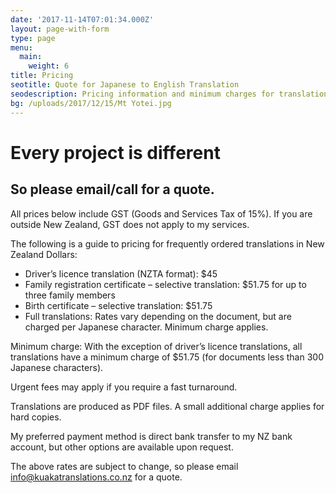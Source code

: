 ```yaml
---
date: '2017-11-14T07:01:34.000Z'
layout: page-with-form
type: page
menu:
  main:
    weight: 6
title: Pricing
seotitle: Quote for Japanese to English Translation
seodescription: Pricing information and minimum charges for translations into English from Japanese
bg: /uploads/2017/12/15/Mt Yotei.jpg
---
```


# Every project is different

## So please email/call for a quote.

All prices below include GST (Goods and Services Tax of 15%). If you are outside New Zealand, GST does not apply to my services.

The following is a guide to pricing for frequently ordered translations in New Zealand Dollars:

* Driver’s licence translation (NZTA format): $45
* Family registration certificate – selective translation: $51.75 for up to three family members
* Birth certificate – selective translation: $51.75
* Full translations: Rates vary depending on the document, but are charged per Japanese character. Minimum charge applies.

Minimum charge: With the exception of driver’s licence translations, all translations have a minimum charge of $51.75 (for documents less than 300 Japanese characters).

Urgent fees may apply if you require a fast turnaround.

Translations are produced as PDF files. A small additional charge applies for hard copies.

My preferred payment method is direct bank transfer to my NZ bank account, but other options are available upon request.

The above rates are subject to change, so please email [info@kuakatranslations.co.nz](mailto:info@kuakatranslations.co.nz) for a quote.
